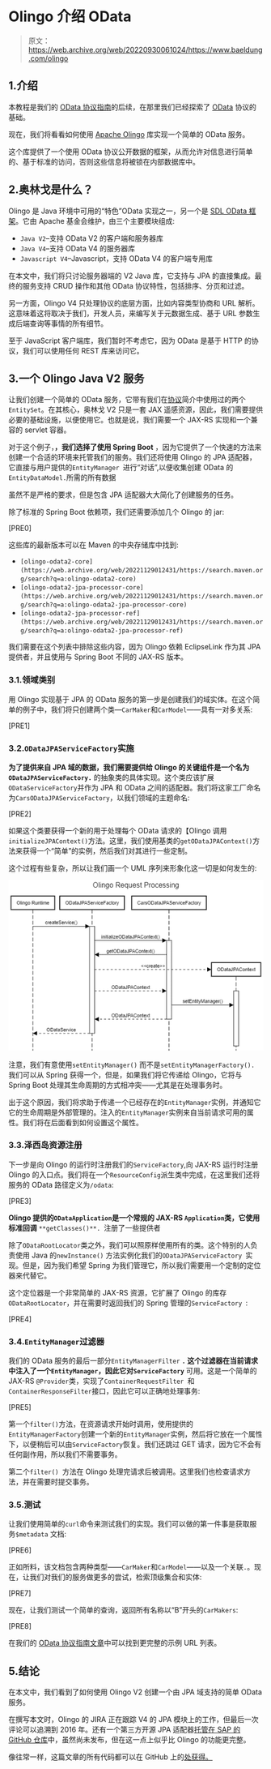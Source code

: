 # Olingo 介绍 OData

> 原文：<https://web.archive.org/web/20220930061024/https://www.baeldung.com/olingo>

## 1.介绍

本教程是我们的 [OData 协议指南](/web/20221129012431/https://www.baeldung.com/odata)的后续，在那里我们已经探索了 [OData](https://web.archive.org/web/20221129012431/https://www.odata.org/) 协议的基础。

现在，我们将看看如何使用 [Apache Olingo](https://web.archive.org/web/20221129012431/https://olingo.apache.org/) 库实现一个简单的 OData 服务。

这个库提供了一个使用 OData 协议公开数据的框架，从而允许对信息进行简单的、基于标准的访问，否则这些信息将被锁在内部数据库中。

## 2.奥林戈是什么？

Olingo 是 Java 环境中可用的“特色”OData 实现之一，另一个是 [SDL OData 框架](https://web.archive.org/web/20221129012431/https://github.com/sdl/odata)。它由 Apache 基金会维护，由三个主要模块组成:

*   `Java V2`–支持 OData V2 的客户端和服务器库
*   `Java V4`–支持 OData V4 的服务器库
*   `Javascript V4`–Javascript，支持 OData V4 的客户端专用库

在本文中，我们将只讨论服务器端的 V2 Java 库，它支持与 JPA 的直接集成。最终的服务支持 CRUD 操作和其他 OData 协议特性，包括排序、分页和过滤。

另一方面，Olingo V4 只处理协议的底层方面，比如内容类型协商和 URL 解析。这意味着这将取决于我们，开发人员，来编写关于元数据生成、基于 URL 参数生成后端查询等事情的所有细节。

至于 JavaScript 客户端库，我们暂时不考虑它，因为 OData 是基于 HTTP 的协议，我们可以使用任何 REST 库来访问它。

## 3.一个 Olingo Java V2 服务

让我们创建一个简单的 OData 服务，它带有我们在[协议](/web/20221129012431/https://www.baeldung.com/odata)简介中使用过的两个`EntitySet`。在其核心，奥林戈 V2 只是一套 JAX 遥感资源，因此，我们需要提供必要的基础设施，以便使用它。也就是说，我们需要一个 JAX-RS 实现和一个兼容的 servlet 容器。

对于这个例子，**，我们选择了使用 Spring Boot** ，因为它提供了一个快速的方法来创建一个合适的环境来托管我们的服务。我们还将使用 Olingo 的 JPA 适配器，它直接与用户提供的`EntityManager `进行“对话”,以便收集创建 OData 的`EntityDataModel.`所需的所有数据

虽然不是严格的要求，但是包含 JPA 适配器大大简化了创建服务的任务。

除了标准的 Spring Boot 依赖项，我们还需要添加几个 Olingo 的 jar:

[PRE0]

这些库的最新版本可以在 Maven 的中央存储库中找到:

*   `[olingo-odata2-core](https://web.archive.org/web/20221129012431/https://search.maven.org/search?q=a:olingo-odata2-core)`
*   `[olingo-odata2-jpa-processor-core](https://web.archive.org/web/20221129012431/https://search.maven.org/search?q=a:olingo-odata2-jpa-processor-core)`
*   `[olingo-odata2-jpa-processor-ref](https://web.archive.org/web/20221129012431/https://search.maven.org/search?q=a:olingo-odata2-jpa-processor-ref)`

我们需要在这个列表中排除这些内容，因为 Olingo 依赖 EclipseLink 作为其 JPA 提供者，并且使用与 Spring Boot 不同的 JAX-RS 版本。

### 3.1.领域类别

用 Olingo 实现基于 JPA 的 OData 服务的第一步是创建我们的域实体。在这个简单的例子中，我们将只创建两个类—`CarMaker`和`CarModel`——具有一对多关系:

[PRE1]

### 3.2.`ODataJPAServiceFactory`实施

**为了提供来自 JPA 域的数据，我们需要提供给 Olingo 的关键组件是一个名为`ODataJPAServiceFactory.`** 的抽象类的具体实现。这个类应该扩展`ODataServiceFactory`并作为 JPA 和 OData 之间的适配器。我们将这家工厂命名为`CarsODataJPAServiceFactory`，以我们领域的主题命名:

[PRE2]

如果这个类要获得一个新的用于处理每个 OData 请求的【Olingo 调用`initializeJPAContext()`方法。这里，我们使用基类的`getODataJPAContext()`方法来获得一个“简单”的实例，然后我们对其进行一些定制。

这个过程有些复杂，所以让我们画一个 UML 序列来形象化这一切是如何发生的:

[![Olingo Request Processing](img/1b1387c995c7273085c85c619887216c.png)](/web/20221129012431/https://www.baeldung.com/wp-content/uploads/2019/05/Olingo-Request-Processing.png)

注意，我们有意使用`setEntityManager()` 而不是`setEntityManagerFactory().` 我们可以从 Spring 获得一个，但是，如果我们将它传递给 Olingo，它将与 Spring Boot 处理其生命周期的方式相冲突——尤其是在处理事务时。

出于这个原因，我们将求助于传递一个已经存在的`EntityManager`实例，并通知它它的生命周期是外部管理的。注入的`EntityManager`实例来自当前请求可用的属性。我们将在后面看到如何设置这个属性。

### 3.3.泽西岛资源注册

下一步是向 Olingo 的运行时注册我们的`ServiceFactory`,向 JAX-RS 运行时注册 Olingo 的入口点。我们将在一个`ResourceConfig`派生类中完成，在这里我们还将服务的 OData 路径定义为`/odata`:

[PRE3]

**Olingo 提供的`ODataApplication`是一个常规的 JAX-RS `Application`类，它使用标准回调** `**getClasses()**. `注册了一些提供者

除了`ODataRootLocator`类之外，我们可以照原样使用所有的类。这个特别的人负责使用 Java 的`newInstance()` 方法实例化我们的`ODataJPAServiceFactory `实现。但是，因为我们希望 Spring 为我们管理它，所以我们需要用一个定制的定位器来代替它。

这个定位器是一个非常简单的 JAX-RS 资源，它扩展了 Olingo 的库存`ODataRootLocator`，并在需要时返回我们的 Spring 管理的`ServiceFactory `:

[PRE4]

### 3.4.`EntityManager`过滤器

我们的 OData 服务的最后一部分`EntityManagerFilter` **`.` 这个过滤器在当前请求中注入了一个`EntityManager`，因此它对`ServiceFactory`** 可用。这是一个简单的 JAX-RS `@Provider`类，实现了`ContainerRequestFilter `和`ContainerResponseFilter`接口，因此它可以正确地处理事务:

[PRE5]

第一个`filter()`方法，在资源请求开始时调用，使用提供的`EntityManagerFactory`创建一个新的`EntityManager`实例，然后将它放在一个属性下，以便稍后可以由`ServiceFactory`恢复。我们还跳过 GET 请求，因为它不会有任何副作用，所以我们不需要事务。

第二个`filter() `方法在 Olingo 处理完请求后被调用。这里我们也检查请求方法，并在需要时提交事务。

### 3.5.测试

让我们使用简单的`curl`命令来测试我们的实现。我们可以做的第一件事是获取服务`$metadata` 文档:

[PRE6]

正如所料，该文档包含两种类型——`CarMaker`和`CarModel`——以及一个关联`.`。现在，让我们对我们的服务做更多的尝试，检索顶级集合和实体:

[PRE7]

现在，让我们测试一个简单的查询，返回所有名称以“B”开头的`CarMakers`:

[PRE8]

在我们的 [OData 协议指南文章](/web/20221129012431/https://www.baeldung.com/odata)中可以找到更完整的示例 URL 列表。

## 5.结论

在本文中，我们看到了如何使用 Olingo V2 创建一个由 JPA 域支持的简单 OData 服务。

在撰写本文时，Olingo 的 JIRA 正在跟踪 V4 的 JPA 模块上的工作，但最后一次评论可以追溯到 2016 年。还有一个第三方开源 JPA 适配器[托管在 SAP 的 GitHub 仓库](https://web.archive.org/web/20221129012431/https://github.com/SAP/olingo-jpa-processor-v4)中，虽然尚未发布，但在这一点上似乎比 Olingo 的功能更完整。

像往常一样，这篇文章的所有代码都可以在 GitHub 上的[处获得。](https://web.archive.org/web/20221129012431/https://github.com/eugenp/tutorials/tree/master/apache-olingo)
